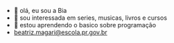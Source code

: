 - 👋 olá, eu sou a Bia 
- 👀 sou interessada em series, musicas, livros e cursos 
- 🌱 estou aprendendo o basico sobre programação
-    beatriz.magari@escola.pr.gov.br   
